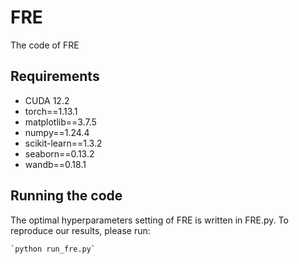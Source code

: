 # FRE
The code of FRE

## Requirements

* CUDA 12.2
* torch==1.13.1
* matplotlib==3.7.5
* numpy==1.24.4
* scikit-learn==1.3.2
* seaborn==0.13.2
* wandb==0.18.1

## Running the code
The optimal hyperparameters setting of FRE is written in FRE.py. To reproduce our results, please run:

	`python run_fre.py`
